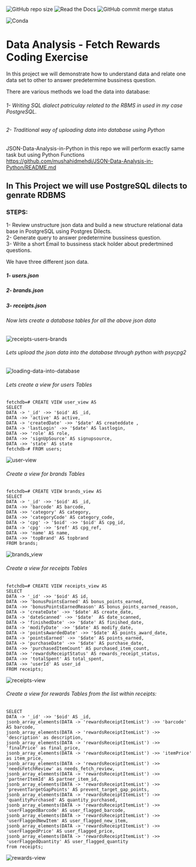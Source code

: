 
![GitHub repo size](https://img.shields.io/github/repo-size/mushahidmehdi/Data-Analysis-Using-PostgreSQL-dialects?style=plastic)
![Read the Docs](https://img.shields.io/readthedocs/pip?style=plastic)
![GitHub commit merge status](https://img.shields.io/github/commit-status/mushahidmehdi/Full-Stack-Web-Application/main/c49a9cf916c11d163b7b4d1256b89c211793d6ee)

![Conda](https://img.shields.io/conda/pn/conda-forge/python)



# Data Analysis - Fetch Rewards Coding Exercise 
In this project we will demonstrate how to understand data and relate one data set to other to answer predetermine bussiness question.

There are various methods we load the data into database:


###### 1- Writing SQL dialect patriculay related to the RBMS in used in my case PostgreSQL.
###### 2- Traditional way of uploading data into database using Python

JSON-Data-Analysis-in-Python in this repo we will perform exactly same task but using Python Functions                                                             
https://github.com/mushahidmehdi/JSON-Data-Analysis-in-Python/README.md

## In This Project we will use PostgreSQL dilects to genrate RDBMS

### STEPS:

1- Review unstructure json data and build a new structure relational data base in PostgreSQL using Postgres Dilects.                                                 
2- Generate query to answer predetermine bussiness question.                                                                                          
3- Write a short Email to bussiness stack holder about predertmined questions.                                                                                         

We have three different json data.

##### 1- users.json
##### 2- brands.json
##### 3- receipts.json


###### Now lets create a database tables for all the above json data

![receipts-users-brands](https://user-images.githubusercontent.com/66418035/122520611-7ecda480-d01c-11eb-96d3-e88e39a9c29f.png)

###### Lets upload the json data into the database through python with psycpg2 

![loading-data-into-database](https://user-images.githubusercontent.com/66418035/122520740-ab81bc00-d01c-11eb-86ef-d2075cd19f74.png)



###### Lets create a view for users Tables


    fetchdb=# CREATE VIEW user_view AS 
    SELECT
    DATA -> '_id' ->> '$oid' AS _id,
    DATA ->> 'active' AS active,
    DATA -> 'createdDate' ->> '$date' AS createddate ,
    DATA -> 'lastLogin' ->> '$date' AS lastlogin,
    DATA ->> 'role' AS role,
    DATA ->> 'signUpSource' AS signupsource,
    DATA ->> 'state' AS state
    fetchdb-# FROM users;
    
 ![user-view](https://user-images.githubusercontent.com/66418035/122521241-42e70f00-d01d-11eb-84a9-bc9887a35beb.png)


###### Create a view for brands Tables


    fetchdb=# CREATE VIEW brands_view AS
    SELECT
    DATA -> '_id' ->> '$oid' AS _id,
    DATA ->> 'barcode' AS barcode,
    DATA ->> 'category' AS category,
    DATA ->> 'categoryCode' AS category_code,
    DATA -> 'cpg' -> '$oid' ->> '$oid' AS cpg_id,
    DATA -> 'cpg' ->> '$ref' AS cpg_ref,
    DATA ->> 'name' AS name,
    DATA ->> 'topBrand' AS topbrand 
    FROM brands;

![brands_view](https://user-images.githubusercontent.com/66418035/122521273-4da1a400-d01d-11eb-9a22-a904123053f0.png)




###### Create a view for receipts Tables
    
    fetchdb=# CREATE VIEW receipts_view AS
    SELECT
    DATA -> '_id' ->> '$oid' AS id,
    DATA ->> 'bonusPointsEarned' AS bonus_points_earned,
    DATA ->> 'bonusPointsEarnedReason' AS bonus_points_earned_reason,
    DATA -> 'createDate' ->> '$date' AS create_date, 
    DATA -> 'dateScanned' ->> '$date'  AS date_scanned,
    DATA -> 'finishedDate' ->> '$date' AS finished_date,
    DATA -> 'modifyDate' ->> '$date' AS modify_date,
    DATA -> 'pointsAwardedDate' ->> '$date' AS points_award_date,
    DATA -> 'pointsEarned' ->> '$date' AS points_earned,
    DATA -> 'purchaseDate' ->> '$date' AS purchase_date,
    DATA ->> 'purchasedItemCount' AS purchased_item_count,
    DATA ->> 'rewardsReceiptStatus' AS rewards_receipt_status,
    DATA ->> 'totalSpent' AS total_spent,
    DATA ->> 'userId' AS user_id
    FROM receipts;
    
    
![receipts-view](https://user-images.githubusercontent.com/66418035/122521303-55f9df00-d01d-11eb-9a09-068b2a7f1704.png)
    
    
    
   
    
###### Create a view for rewards Tables from the list within receipts:
    
    SELECT 
    DATA -> '_id' ->> '$oid' AS _id,
    jsonb_array_elements(DATA -> 'rewardsReceiptItemList') ->> 'barcode' AS barcode,
    jsonb_array_elements(DATA -> 'rewardsReceiptItemList') ->> 'description' as description,
    jsonb_array_elements(DATA -> 'rewardsReceiptItemList') ->> 'finalPrice' as final_price,
    jsonb_array_elements(DATA -> 'rewardsReceiptItemList') ->> 'itemPrice' as item_price,
    jsonb_array_elements(DATA -> 'rewardsReceiptItemList') ->> 'needsFetchReview' as needs_fetch_review,
    jsonb_array_elements(DATA -> 'rewardsReceiptItemList') ->> 'partnerItemId' AS partner_item_id,
    jsonb_array_elements(DATA -> 'rewardsReceiptItemList') ->> 'preventTargetGapPoints' AS prevent_target_gap_points,
    jsonb_array_elements(DATA -> 'rewardsReceiptItemList') ->> 'quantityPurchased' AS quantity_purchased,
    jsonb_array_elements(DATA -> 'rewardsReceiptItemList') ->> 'userFlaggedBarcode' AS user_flagged_barcode,
    jsonb_array_elements(DATA -> 'rewardsReceiptItemList') ->> 'userFlaggedNewItem' AS user_flagged_new_item,
    jsonb_array_elements(DATA -> 'rewardsReceiptItemList') ->> 'userFlaggedPrice' AS user_flagged_price,
    jsonb_array_elements(DATA -> 'rewardsReceiptItemList') ->> 'userFlaggedQuantity' AS user_flagged_quantity
    from receipts;

   
![rewards-view](https://user-images.githubusercontent.com/66418035/122521323-5e521a00-d01d-11eb-8560-46914d487a66.png)




